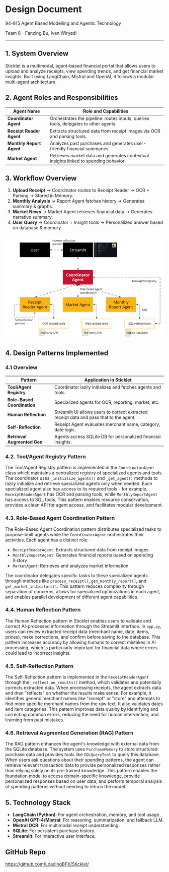 # Design Document

94-815 Agent Based Modelling and Agentic Technology

Team 8 - Fanxing Bu, Ivan Wiryadi

---

## 1. System Overview
Sticklet is a multimodal, agent-based financial portal that allows users to upload and analyze receipts, view spending trends, and get financial market insights. Built using LangChain, Mistral and OpenAI, it follows a modular multi-agent architecture.

## 2. Agent Roles and Responsibilities

| Agent Name           | Role and Capabilities                                                                 |
|----------------------|----------------------------------------------------------------------------------------|
| **Coordinator Agent**  | Orchestrates the pipeline: routes inputs, queries tools, delegates to other agents. |
| **Receipt Reader Agent** | Extracts structured data from receipt images via OCR and parsing tools.             |
| **Monthly Report Agent** | Analyzes past purchases and generates user-friendly financial summaries.            |
| **Market Agent**       | Retrieves market data and generates contextual insights linked to spending behavior.|


## 3. Workflow Overview

1. **Upload Receipt** → Coordinator routes to Receipt Reader → OCR + Parsing → Stored in Memory.
2. **Monthly Analysis** → Report Agent fetches history → Generates summary & graphs.
3. **Market News** → Market Agent retrieves financial data → Generates narrative summary.
4. **User Query** → Coordinator + Insight tools → Personalized answer based on database & memory.

![architecture](../assets/architecture_overview.png)

## 4. Design Patterns Implemented

### 4.1 Overview

| Pattern                      | Application in Sticklet                                      |
|-----------------------------|---------------------------------------------------------------|
| **Tool/Agent Registry**     | Coordinator lazily initializes and fetches agents and tools. |
| **Role-Based Coordination** | Specialized agents for OCR, reporting, market, etc.          |
| **Human Reflection**        | Streamlit UI allows users to correct extracted receipt data and pass that to the agent. |
| **Self-Reflection**         | Receipt Agent evaluates merchant name, category, date logic. |
| **Retrieval Augmented Gen** | Agents access SQLite DB for personalized financial insights. |


### 4.2. Tool/Agent Registry Pattern

The Tool/Agent Registry pattern is implemented in the `CoordinatorAgent` class which maintains a centralized registry of specialized agents and tools. The coordinator uses `_initialize_agents()` and `_get_agent()` methods to lazily initialize and retrieve specialized agents only when needed. Each specialized agent also has access to its required tools - for example, `ReceiptReaderAgent` has OCR and parsing tools, while `MonthlyReportAgent` has access to SQL tools. This pattern enables resource conservation, provides a clean API for agent access, and facilitates modular development.

### 4.3. Role-Based Agent Coordination Pattern

The Role-Based Agent Coordination pattern distributes specialized tasks to purpose-built agents while the `CoordinatorAgent` orchestrates their activities. Each agent has a distinct role:

- `ReceiptReaderAgent`: Extracts structured data from receipt images
- `MonthlyReportAgent`: Generates financial reports based on spending history
- `MarketAgent`: Retrieves and analyzes market information

The coordinator delegates specific tasks to these specialized agents through methods like `process_receipt()`, `gen_monthly_report()`, and `get_market_indicators()`. This pattern reduces complexity through separation of concerns, allows for specialized optimizations in each agent, and enables parallel development of different agent capabilities.

### 4.4. Human Reflection Pattern

The Human Reflection pattern in Sticklet enables users to validate and correct AI-processed information through the Streamlit interface. In `app.py`, users can review extracted receipt data (merchant name, date, items, prices), make corrections, and confirm before saving to the database. This pattern increases accuracy by allowing humans to correct mistakes in AI processing, which is particularly important for financial data where errors could lead to incorrect insights.

### 4.5. Self-Reflection Pattern

The Self-Reflection pattern is implemented in the `ReceiptReaderAgent` through the `_reflect_on_results()` method, which validates and potentially corrects extracted data. When processing receipts, the agent extracts data and then "reflects" on whether the results make sense. For example, it identifies generic merchant names like "receipt" or "store" and attempts to find more specific merchant names from the raw text. It also validates dates and item categories. This pattern improves data quality by identifying and correcting common errors, reducing the need for human intervention, and learning from past mistakes.

### 4.6. Retrieval Augmented Generation (RAG) Pattern

The RAG pattern enhances the agent's knowledge with external data from the SQLite database. The system uses `PurchaseMemory` to store structured purchase data and provides tools like `SQLQueryTool` to query this database. When users ask questions about their spending patterns, the agent can retrieve relevant transaction data to provide personalized responses rather than relying solely on its pre-trained knowledge. This pattern enables the foundation model to access domain-specific knowledge, provide personalized responses based on user data, and perform temporal analysis of spending patterns without needing to retrain the model.

## 5. Technology Stack

- **LangChain (Python)**: For agent orchestration, memory, and tool usage.
- **OpenAI GPT-4/Mistral**: For reasoning, summarization, and fallback LLM.
- **Mistral OCR**: For multimodal receipt understanding.
- **SQLite**: For persistent purchase history.
- **Streamlit**: For interactive user interface.

## GitHub Repo
https://github.com/LoadingBFX/Sticklet/
